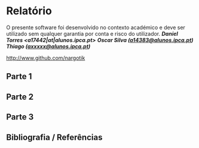 # Relatório
O presente software foi desenvolvido no contexto académico e deve ser utilizado sem qualquer garantia por conta e risco do utilizador.
___Daniel Torres <a17442|at|alunos.ipca.pt>___
___Oscar Silva (<a14383@alunos.ipca.pt>)___
___Thiago (<axxxxx@alunos.ipca.pt>)___

http://www.github.com/nargotik
## Parte 1


## Parte 2

## Parte 3

## Bibliografia / Referências

